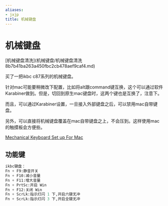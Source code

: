 ```yaml
---
aliases:
- jxjp
title: 机械键盘
---
```


# 机械键盘

[机械键盘清洗](机械键盘/机械键盘清洗 8b7b41ba263a450fbc2cb478aef9caf4.md)

买了一把ikbc c87系列的机械键盘。

针对mac可能要稍微改下配置，比如将alt跟command键互换，这个可以通过软件Karabiner做到。但是，切回到原生mac键盘时，这两个键也是互换了，注意下。

而且，可以通过Karabiner设置，一旦接入外部键盘之后，可以禁用mac自带键盘。

另外，可以直接将机械键盘覆盖在mac自带键盘之上，不会压到。这样使用mac的触摸板会方便些。

[Mechanical Keyboard Set up For Mac](https://jdhao.github.io/2018/10/13/mac_external_keyboard_setup/)

## 功能键

```python
ikbc键盘：
Fn + F9:静音开关
Fn + F10:减小音量
Fn + F11:增大音量
Fn + PrtSc:开启 Win
Fn + F12:关闭 Win
Fn + ScrLk:指示灯闪 1 下,开启六键无冲
Fn + ScrLk:指示灯闪 3 下,开启全键无冲
```